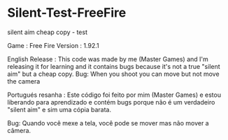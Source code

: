 # Silent-Test-FreeFire
silent aim cheap copy - test

Game : Free Fire
Version : 1.92.1

English Release : This code was made by me (Master Games) and I'm releasing it for learning and it contains bugs because it's not a true "silent aim" but a cheap copy.
Bug: When you shoot you can move but not move the camera

Portugués resanha : Este código foi feito por mim (Master Games) e estou liberando para aprendizado e contém bugs porque não é um verdadeiro "silent aim" e sim uma cópia barata.

Bug: Quando você mexe a tela, você pode se mover mas não mover a câmera.
